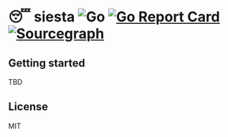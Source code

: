 # 😴 siesta ![Go](https://github.com/wuhan005/siesta/workflows/Go/badge.svg) [![Go Report Card](https://goreportcard.com/badge/github.com/wuhan005/siesta)](https://goreportcard.com/report/github.com/wuhan005/siesta) [![Sourcegraph](https://img.shields.io/badge/view%20on-Sourcegraph-brightgreen.svg?logo=sourcegraph)](https://sourcegraph.com/github.com/wuhan005/siesta)

## Getting started

TBD

## License

MIT
